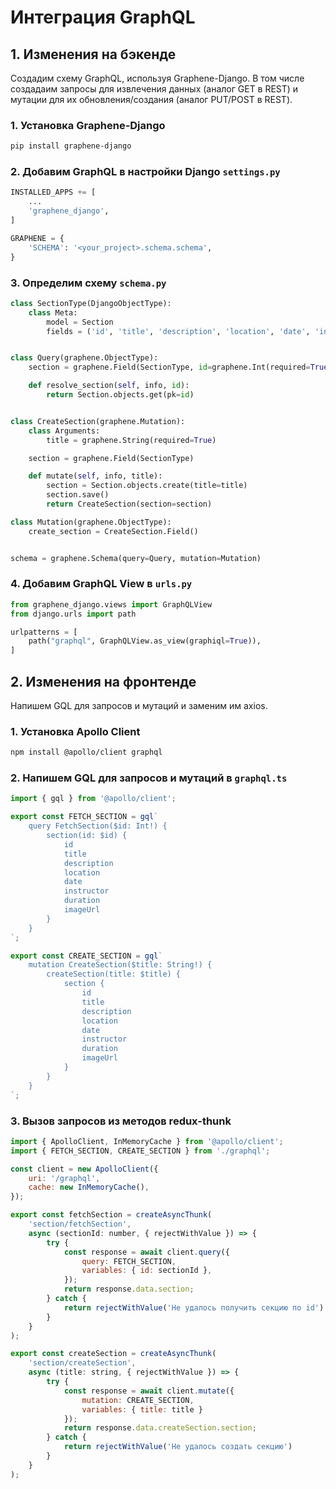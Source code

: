 # Интеграция GraphQL

## 1. Изменения на бэкенде

Cоздадим схему GraphQL, используя Graphene-Django. В том числе создадаим запросы для извлечения данных (аналог GET в REST) и мутации для их обновления/создания (аналог PUT/POST в REST).

### 1. Установка Graphene-Django

```sh
pip install graphene-django
```

### 2. Добавим GraphQL в настройки Django `settings.py`

```python
INSTALLED_APPS += [
    ...
    'graphene_django',
]

GRAPHENE = {
    'SCHEMA': '<your_project>.schema.schema',
}
```

### 3. Определим схему `schema.py`

```python
class SectionType(DjangoObjectType):
    class Meta:
        model = Section
        fields = ('id', 'title', 'description', 'location', 'date', 'instructor', 'duration', 'imageUrl')


class Query(graphene.ObjectType):
    section = graphene.Field(SectionType, id=graphene.Int(required=True))

    def resolve_section(self, info, id):
        return Section.objects.get(pk=id)


class CreateSection(graphene.Mutation):
    class Arguments:
        title = graphene.String(required=True)

    section = graphene.Field(SectionType)

    def mutate(self, info, title):
        section = Section.objects.create(title=title)
        section.save()
        return CreateSection(section=section)

class Mutation(graphene.ObjectType):
    create_section = CreateSection.Field()


schema = graphene.Schema(query=Query, mutation=Mutation)
```

### 4. Добавим GraphQL View в `urls.py`

```python
from graphene_django.views import GraphQLView
from django.urls import path

urlpatterns = [
    path("graphql", GraphQLView.as_view(graphiql=True)),
]
```

## 2. Изменения на фронтенде

Напишем GQL для запросов и мутаций и заменим им axios.

### 1. Установка Apollo Client

```sh
npm install @apollo/client graphql
```

### 2. Напишем GQL для запросов и мутаций в `graphql.ts`

```js
import { gql } from '@apollo/client';

export const FETCH_SECTION = gql`
    query FetchSection($id: Int!) {
        section(id: $id) {
            id
            title
            description
            location
            date
            instructor
            duration
            imageUrl
        }
    }
`;

export const CREATE_SECTION = gql`
    mutation CreateSection($title: String!) {
        createSection(title: $title) {
            section {
                id
                title
                description
                location
                date
                instructor
                duration
                imageUrl
            }
        }
    }
`;
```

### 3. Вызов запросов из методов redux-thunk

```js
import { ApolloClient, InMemoryCache } from '@apollo/client';
import { FETCH_SECTION, CREATE_SECTION } from './graphql';

const client = new ApolloClient({
    uri: '/graphql',
    cache: new InMemoryCache(),
});

export const fetchSection = createAsyncThunk(
    'section/fetchSection',
    async (sectionId: number, { rejectWithValue }) => {
        try {
            const response = await client.query({
                query: FETCH_SECTION,
                variables: { id: sectionId },
            });
            return response.data.section;
        } catch {
            return rejectWithValue('Не удалось получить секцию по id')
        }
    }
);

export const createSection = createAsyncThunk(
    'section/createSection',
    async (title: string, { rejectWithValue }) => {
        try {
            const response = await client.mutate({
                mutation: CREATE_SECTION,
                variables: { title: title }
            });
            return response.data.createSection.section;
        } catch {
            return rejectWithValue('Не удалось создать секцию')
        }
    }
);
```